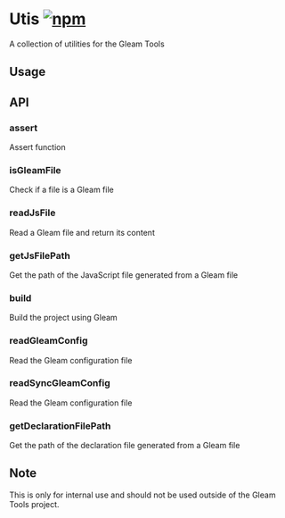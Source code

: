# Utis [![npm](https://img.shields.io/npm/v/@gleam-tools/utils)](https://npmjs.com/package/@gleam-tools/utils)

A collection of utilities for the Gleam Tools

## Usage

## API
### assert
Assert function

### isGleamFile
Check if a file is a Gleam file

### readJsFile
Read a Gleam file and return its content

### getJsFilePath
Get the path of the JavaScript file generated from a Gleam file

### build
Build the project using Gleam

### readGleamConfig
Read the Gleam configuration file

### readSyncGleamConfig
Read the Gleam configuration file

### getDeclarationFilePath
Get the path of the declaration file generated from a Gleam file

## Note

This is only for internal use and should not be used outside of the Gleam Tools project.
